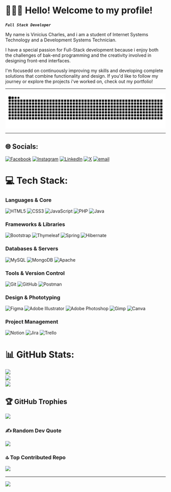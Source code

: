 # 👨🏻‍💻 Hello! Welcome to my profile!

***`Full Stack Developer`***

My name is Vinicius Charles, and i am a student of Internet Systems Technology and a Development Systems Technician.

I have a special passion for Full-Stack development because i enjoy both the challenges of bak-end programming and the creativity involved in designing front-end interfaces.

I'm focusedd on continuously improving my skills and developing complete solutions that combine functionality and design. If you'd like to follow my journey or explore the projects i've worked on, check out my portfolio!

---

<picture align="center">
  <source media="(prefers-color-scheme: dark)" srcset="https://raw.githubusercontent.com/V-Charles/V-Charles/output/github-contribution-grid-snake-dark.svg">
  <source media="(prefers-color-scheme: light)" srcset="https://raw.githubusercontent.com/V-Charles/V-Charles/output/github-contribution-grid-snake-dark.svg">
  <img align="center" alt="github contribution grid snake animation" src="https://raw.githubusercontent.com/V-Charles/V-Charles/output/github-contribution-grid-snake.svg">
</picture>

---

## 🌐 Socials:
[![Facebook](https://img.shields.io/badge/Facebook-%231877F2.svg?logo=Facebook&logoColor=white)](https://facebook.com/https://www.facebook.com/vinicius.charles.507/) [![Instagram](https://img.shields.io/badge/Instagram-%23E4405F.svg?logo=Instagram&logoColor=white)](https://instagram.com/https://www.instagram.com/ch_vinidias/) [![LinkedIn](https://img.shields.io/badge/LinkedIn-%230077B5.svg?logo=linkedin&logoColor=white)](https://linkedin.com/in/https://www.linkedin.com/in/vinicius-charles/) [![X](https://img.shields.io/badge/X-black.svg?logo=X&logoColor=white)](https://x.com/https://x.com/viini_ch) [![email](https://img.shields.io/badge/Email-D14836?logo=gmail&logoColor=white)](mailto:viniciuscharles3101@gmail.com) 

# 💻 Tech Stack:

### Languages & Core
![HTML5](https://img.shields.io/badge/html5-%23E34F26.svg?style=for-the-badge&logo=html5&logoColor=white)
![CSS3](https://img.shields.io/badge/css3-%231572B6.svg?style=for-the-badge&logo=css3&logoColor=white)
![JavaScript](https://img.shields.io/badge/javascript-%23323330.svg?style=for-the-badge&logo=javascript&logoColor=%23F7DF1E)
![PHP](https://img.shields.io/badge/php-%23777BB4.svg?style=for-the-badge&logo=php&logoColor=white)
![Java](https://img.shields.io/badge/java-%23ED8B00.svg?style=for-the-badge&logo=openjdk&logoColor=white)

### Frameworks & Libraries
![Bootstrap](https://img.shields.io/badge/bootstrap-%238511FA.svg?style=for-the-badge&logo=bootstrap&logoColor=white)
![Thymeleaf](https://img.shields.io/badge/Thymeleaf-%23005C0F.svg?style=for-the-badge&logo=Thymeleaf&logoColor=white)
![Spring](https://img.shields.io/badge/spring-%236DB33F.svg?style=for-the-badge&logo=spring&logoColor=white)
![Hibernate](https://img.shields.io/badge/Hibernate-59666C?style=for-the-badge&logo=Hibernate&logoColor=white)

### Databases & Servers
![MySQL](https://img.shields.io/badge/mysql-4479A1.svg?style=for-the-badge&logo=mysql&logoColor=white)
![MongoDB](https://img.shields.io/badge/MongoDB-%234ea94b.svg?style=for-the-badge&logo=mongodb&logoColor=white)
![Apache](https://img.shields.io/badge/apache-%23D42029.svg?style=for-the-badge&logo=apache&logoColor=white)

### Tools & Version Control
![Git](https://img.shields.io/badge/git-%23F05033.svg?style=for-the-badge&logo=git&logoColor=white)
![GitHub](https://img.shields.io/badge/github-%23121011.svg?style=for-the-badge&logo=github&logoColor=white)
![Postman](https://img.shields.io/badge/Postman-FF6C37?style=for-the-badge&logo=postman&logoColor=white)

### Design & Phototyping
![Figma](https://img.shields.io/badge/figma-%23F24E1E.svg?style=for-the-badge&logo=figma&logoColor=white)
![Adobe Illustrator](https://img.shields.io/badge/adobe%20illustrator-%23FF9A00.svg?style=for-the-badge&logo=adobe%20illustrator&logoColor=white)
![Adobe Photoshop](https://img.shields.io/badge/adobe%20photoshop-%2331A8FF.svg?style=for-the-badge&logo=adobe%20photoshop&logoColor=white)
![Gimp](https://img.shields.io/badge/Gimp-657D8B?style=for-the-badge&logo=gimp&logoColor=FFFFFF)
![Canva](https://img.shields.io/badge/Canva-%2300C4CC.svg?style=for-the-badge&logo=Canva&logoColor=white)

### Project Management
![Notion](https://img.shields.io/badge/Notion-%23000000.svg?style=for-the-badge&logo=notion&logoColor=white)
![Jira](https://img.shields.io/badge/jira-%230A0FFF.svg?style=for-the-badge&logo=jira&logoColor=white)
![Trello](https://img.shields.io/badge/Trello-%23026AA7.svg?style=for-the-badge&logo=Trello&logoColor=white)

# 📊 GitHub Stats:
![](https://github-readme-stats.vercel.app/api?username=V-Charles&theme=algolia&hide_border=true&include_all_commits=true&count_private=true)<br/>
![](https://nirzak-streak-stats.vercel.app/?user=V-Charles&theme=algolia&hide_border=true)<br/>
![](https://github-readme-stats.vercel.app/api/top-langs/?username=V-Charles&theme=algolia&hide_border=true&include_all_commits=true&count_private=true&layout=compact)

## 🏆 GitHub Trophies
![](https://github-profile-trophy.vercel.app/?username=V-Charles&theme=algolia&no-frame=true&no-bg=true&margin-w=4)

### ✍️ Random Dev Quote
![](https://quotes-github-readme.vercel.app/api?type=horizontal&theme=dark)

### 🔝 Top Contributed Repo
![](https://github-contributor-stats.vercel.app/api?username=V-Charles&limit=5&theme=algolia&combine_all_yearly_contributions=true)

---
[![](https://visitcount.itsvg.in/api?id=V-Charles&icon=0&color=0)](https://visitcount.itsvg.in)

<!-- Proudly created with GPRM ( https://gprm.itsvg.in ) -->
